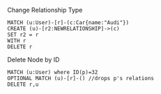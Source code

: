 

Change Relationship Type
```
MATCH (u:User)-[r]-(c:Car{name:"Audi"})
CREATE (u)-[r2:NEWRELATIONSHIP]->(c)
SET r2 = r
WITH r
DELETE r
```

Delete Node by ID
```
MATCH (u:User) where ID(p)=32
OPTIONAL MATCH (u)-[r]-() //drops p's relations
DELETE r,u
```
